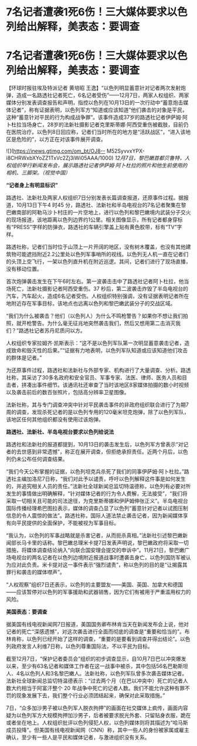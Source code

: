# 7名记者遭袭1死6伤！三大媒体要求以色列给出解释，美表态：要调查

# 7名记者遭袭1死6伤！三大媒体要求以色列给出解释，美表态：要调查

【环球时报驻埃及特派记者 黄培昭
王逸】“以色列明显蓄意针对记者两次发射炮弹，造成一名路透社记者死亡，6名记者受伤”——12月7日，两家人权组织、两家媒体分别发表调查报告和声明，指控以色列在10月13日的一次行动中“蓄意炮击媒体记者”，称有证据表明，以色列军方“知道或应该知道”他们袭击的对象是平民，这种“蓄意针对平民的行为构成战争罪”。该事件造成37岁的路透社记者伊萨姆·阿卜杜拉当场身亡，28岁的法新社摄影记者克里斯蒂娜·阿西受重伤被截肢，目前仍在医院治疗。以色列8日回应称，记者们当时所在的地方是“活跃战区”，“进入该地区是危险的”，以方正在对该事件展开调查。

![](https://inews.gtimg.com/om_bt/OJ8--
M52SyvvxYPX-i8CHRWxbXYoZZ1TxVc2Zj3iWi05AAA/1000)
_12月7日，黎巴嫩首都贝鲁特，人权组织举行新闻发布会，展示路透社记者伊萨姆·阿卜杜拉的照片和他生前使用的相机、三脚架。（视觉中国）_

**“记者身上有明显标识”**

路透社、法新社及两家人权组织7日分别发表长篇调查报道，还原事件过程。据报道，10月13日下午4 时45
分，路透社、法新社和半岛电视台的7名记者聚集在黎巴嫩南部的阿勒马沙卜村庄的一片空地上，进行以色列和黎巴嫩境内武装分子交火的现场报道，该地距离以色列边界约1公里。相关图像显示，所有记者都身穿标有“PRESS”字样的防弹衣，路透社的车辆引擎盖上贴有黄色胶带，标有“TV”字样。

路透社称，记者们当时位于山顶上一片开阔的地区，没有树木覆盖，也没有其他建筑物可能遮挡附近2.2公里处以色列军事哨所的视线。以色列无人机一直在记者们的头顶上空飞行，一架以色列直升机在附近巡逻。其间，记者们进行了现场直播，没有移动位置。

首次炮弹袭击发生在下午6时左右。第一波袭击击中了路透社记者阿卜杜拉，他当场死亡，法新社摄影记者阿西受重伤。37
秒后，第二波袭击炸毁了半岛电视台的汽车，汽车起火，造成6名记者受伤。人权组织特别强调，没有证据表明记者所在地附近存在军事目标，该地点也远离以色列和黎巴嫩武装分子的交战区域。

“我们为什么被袭击？他们（以色列人）为什么不鸣枪警告？如果你不想让我们拍照，就开枪警告。为什么毫无征兆地突然袭击我们，然后又想用第二击消灭我们？”路透社记者苏丹尼质问以方。

人权组织专家拉姆齐·凯斯表示：“这不是以色列军队第一次明显蓄意袭击记者，造成致命和毁灭性的后果。”“证据有力地表明，以色列军队知道或应该知道他们攻击的群体是记者。”

为还原事件过程，路透社和法新社与外部专家、机构进行了大量调查、分析。路透社称，其采访了30多名政府和安全官员、军事专家、法医、律师、医务人员和目击者，拼凑出事件细节。该通讯社还审查了当时该地区8家媒体拍摄的数小时视频以及袭击前后的数百张照片，包括高分辨率卫星图像。

法新社称，其与专门调查冲突中针对平民袭击事件的非政府组织联合进行了为期7周的调查，发现杀死记者的是以色列专用的120毫米坦克炮弹，除了以色列军队，该地区任何其他组织都没有使用过该炮弹。

**路透社、法新社、半岛电视台要求以色列给说法**

路透社和法新社的报道都提到，10月13日的袭击发生后，以色列军方曾表示“对记者的去世感到非常遗憾”，称正在展开调查，但拒绝承担责任。近两个月后，以色列仍未公布任何调查结果。

“我们今天公布掌握的证据，以色列坦克兵杀死了我们的同事伊萨姆·阿卜杜拉。”路透社主编加洛尼7日称，“我们对此予以谴责，呼吁以色列解释这件事是如何发生的，并追究相关人员的责任。”法新社全球新闻总监切特温德称，以色列有必要对所发生的事情做出明确解释，“针对媒体记者的行为令人费解，无法接受”，“我们将采取一切相关且可能的司法途径，为克里斯蒂娜和伊萨姆伸张正义”。半岛电视台国际传播经理希巴图拉表示，媒体的调查凸显了以色列“蓄意针对记者以试图压制信息的令人震惊的做法”。路透社称，国际人道法禁止袭击记者，因为新闻媒体享有向平民提供的全面保护，不能被视为军事目标。

“我认为，以色列的军事战略就是杀害记者，从而扼杀真相。”法新社引述黎巴嫩新闻部长马卡里的话称。黎巴嫩总理米卡提7日发表声明说，黎巴嫩政府将采取一切措施，将媒体调查结论纳入“向联合国安理会提交的申诉中”。11月21日，黎巴嫩广场电视台的两名记者在以色列边境附近报道战事时遭袭击身亡，以色列国防军被认为应对此负责。米卡提对这一事件表示“强烈谴责”，称以色列的目的是“让揭露其罪行和袭击的媒体噤声”。

“人权观察”组织7日还表示，以色列的主要盟友——美国、英国、加拿大和德国——应该暂停对以色列的军事援助和武器销售，因为它们有被用于严重滥用权力的风险。

**美国表态：要调查**

据美国有线电视新闻网7日报道，美国国务卿布林肯当天在新闻发布会上说，他对记者的死亡“深感遗憾”，对这次袭击进行全面而彻底的调查是“重要和恰当的”。布林肯称，以色列已经开始了这样的调查，“重要的是要看到调查并得出结论”。以色列政府发言人利维7日称，以色列尊重国际法，不以平民为目标。

截至12月7日，“保护记者委员会”组织的初步调查显示，自10月7日巴以冲突爆发以来，至少有63名记者和媒体工作者在这一战事中被杀，其中包括56名巴勒斯坦人、4名以色列人和3名黎巴嫩人。法新社称，以色列军队曾多次袭击媒体记者。法新社全球新闻总监切特温德表示：“过去两个月（在巴以冲突中）死亡的记者人数大约相当于阿富汗整个
20 年战争中死亡的记者人数。我们不能允许这种有罪不罚的现象发展下去，我们整个行业必须团结起来，确保对此采取措施。”

7日，“众多加沙男子被以色列军人脱衣拘押”的画面在社交媒体上疯传，画面内容疑为以色列军方大规模拘押加沙男子，后者被要求脱光外套、只留贴身衣服，跪在或者坐在地上。人权组织批评以色列侵犯人权，以色列媒体则将其描述为“哈马斯成员投降”。但美国有线电视新闻网（CNN）称，其中一些人的身份被家属或雇主确认，至少有一些人是平民和媒体记者，与激进组织没有关系。

